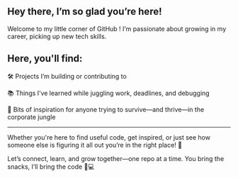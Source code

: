## Hey there, I’m so glad you’re here!


Welcome to my little corner of GitHub !
I’m passionate about growing in my career, picking up new tech skills.



## Here, you'll find:

🛠️ Projects I’m building or contributing to

📚 Things I’ve learned while juggling work, deadlines, and debugging

🌱 Bits of inspiration for anyone trying to survive—and thrive—in the corporate jungle

----------------------------------------------------------------------------------

Whether you're here to find useful code, get inspired, or just see how someone else is figuring it all out you’re in the right place! 🫶

Let’s connect, learn, and grow together—one repo at a time.
You bring the snacks, I’ll bring the code 🍪💻
